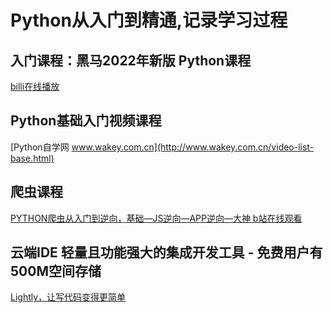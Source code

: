 #  Python从入门到精通,记录学习过程

## 入门课程：黑马2022年新版 Python课程

[billi在线播放](https://www.bilibili.com/video/BV1qW4y1a7fU/)


## Python基础入门视频课程
[Python自学网 www.wakey.com.cn](http://www.wakey.com.cn/video-list-base.html)

## 爬虫课程

[PYTHON爬虫从入门到逆向，基础—JS逆向—APP逆向—大神 b站在线观看](https://www.bilibili.com/video/BV1C8411e7dX/)

## 云端IDE 轻量且功能强大的集成开发工具  - 免费用户有500M空间存储

[Lightly，让写代码变得更简单](https://lightly.teamcode.com/)